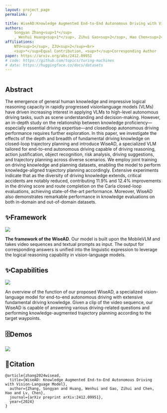 ```yaml
---
layout: project_page
permalink: /

title: WiseAD:Knowledge Augmented End-to-End Autonomous Driving with Vision-Language Model
authors:
    Songyan Zhang<sup>1*</sup>
    , Wenhui Huang<sup>1*</sup>, Zihui Gao<sup>2</sup>, Hao Chen<sup>2</sup>, Chen Lv<sup>1†</sup>
affiliations:
    NTU<sup>1</sup>, ZJU<sup>2</sup><br>
    <sup>*</sup>Equal Contribution, <sup>†</sup>Corresponding Author
paper: https://arxiv.org/abs/2412.09951
# code: https://github.com/topics/turing-machines
# data: https://huggingface.co/docs/datasets
---
```


<!-- Using HTML to center the abstract -->
<div class="columns is-centered has-text-centered">
    <div class="column is-four-fifths">
        <h2>Abstract</h2>
        <div class="content has-text-justified">
The emergence of general human knowledge and impressive logical reasoning capacity in rapidly progressed visionlanguage models (VLMs) have driven increasing interest in applying VLMs to high-level autonomous driving tasks, such as scene understanding and decision-making. However, an in-depth study on the relationship between knowledge proficiency—especially essential driving expertise—and closedloop autonomous driving performance requires further exploration. In this paper, we investigate the effects of the depth and breadth of fundamental driving knowledge on closed-loop trajectory planning and introduce WiseAD, a specialized VLM tailored for end-to-end autonomous driving capable of driving reasoning, action justification, object recognition, risk analysis, driving suggestions, and trajectory planning across diverse scenarios. We employ joint training on driving knowledge and planning datasets, enabling the model to perform knowledge-aligned trajectory
planning accordingly. Extensive experiments indicate that as the diversity of driving knowledge extends, critical accidents
are notably reduced, contributing 11.9% and 12.4% improvements in the driving score and route completion on the Carla
closed-loop evaluations, achieving state-of-the-art performance. Moreover, WiseAD also demonstrates remarkable
performance in knowledge evaluations on both in-domain and out-of-domain datasets.
        </div>
    </div>
</div>

## ✨Framework

<image src="./assets/framework.png"/>

**The framework of the WiseAD**. Our model is built upon the MobileVLM and takes video sequences and textual prompts as input.
The output for corresponding answers is unified into the linguistic expression to leverage the logical reasoning capability in vision-language
models.

## ✨Capabilities

<image src="./assets/WiseAD.png"/>

An overview of the function of our proposed WiseAD, a specialized vision-language model for end-to-end autonomous driving with extensive
fundamental driving knowledge. Given a clip of the video sequence, our WiseAD is capable of answering various driving-related questions
and performing knowledge-augmented trajectory planning according to the target waypoints.

## 🗄️Demos

<image src='./assets/WiseAD_QA.gif'/>

## 📌Citation
```
@article{zhang2024wisead,
  title={WiseAD: Knowledge Augmented End-to-End Autonomous Driving with Vision-Language Model},
  author={Zhang, Songyan and Huang, Wenhui and Gao, Zihui and Chen, Hao and Lv, Chen},
  journal={arXiv preprint arXiv:2412.09951},
  year={2024}
}
```
